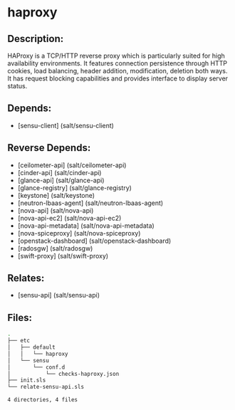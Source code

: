 # haproxy

## Description:

HAProxy is a TCP/HTTP reverse proxy which is particularly suited for high availability environments. It features connection persistence through HTTP cookies, load balancing, header addition, modification, deletion both ways. It has request blocking capabilities and provides interface to display server status.

## Depends:

  -  [sensu-client] (salt/sensu-client)

## Reverse Depends:

  -  [ceilometer-api] (salt/ceilometer-api)
  -  [cinder-api] (salt/cinder-api)
  -  [glance-api] (salt/glance-api)
  -  [glance-registry] (salt/glance-registry)
  -  [keystone] (salt/keystone)
  -  [neutron-lbaas-agent] (salt/neutron-lbaas-agent)
  -  [nova-api] (salt/nova-api)
  -  [nova-api-ec2] (salt/nova-api-ec2)
  -  [nova-api-metadata] (salt/nova-api-metadata)
  -  [nova-spiceproxy] (salt/nova-spiceproxy)
  -  [openstack-dashboard] (salt/openstack-dashboard)
  -  [radosgw] (salt/radosgw)
  -  [swift-proxy] (salt/swift-proxy)

## Relates:

  -  [sensu-api] (salt/sensu-api)

## Files:

```bash
.
├── etc
│   ├── default
│   │   └── haproxy
│   └── sensu
│       └── conf.d
│           └── checks-haproxy.json
├── init.sls
└── relate-sensu-api.sls

4 directories, 4 files
```
